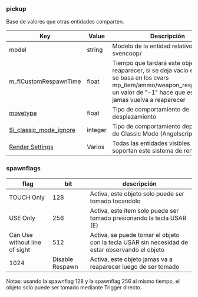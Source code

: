 ### pickup

Base de valores que otras entidades comparten.

| Key | Value | Descripción |
|-----|-------|-------------|
| model | string | Modelo de la entidad relativo a svencoop/ |
| m_flCustomRespawnTime | float | Tiempo que tardará este objeto en reaparecer, si se deja vacio entonces se basa en los cvars mp_item/ammo/weapon_respawndelay, un valor de "-1" hace que este objeto jamas vuelva a reaparecer |
| [movetype](movetype.md) | float | Tipo de comportamiento de desplazamiento |
| [$i_classic_mode_ignore](config/config_classic_mode.md) | integer | Tipo de comportamiento dependiente de Classic Mode (Angelscript) |
| [Render Settings](render_settings.md) | Varios | Todas las entidades visibles de el juego soportan este sistema de renderizado. |

### spawnflags
| flag | bit | descripción |
|------|-----|-------------|
| TOUCH Only | 128 | Activa, este objeto solo puede ser tomado tocandolo |
| USE Only | 256 | Activa, este item solo puede ser tomado presionando la tecla USAR (E) |
| Can Use without line of sight | 512 | Activa, se puede tomar el objeto con la tecla USAR sin necesidad de estar observando el objeto |
| 1024 | Disable Respawn | Activa, este objeto jamas va a reaparecer luego de ser tomado |

Notas: usando la spawnflag 128 y la spawnflag 256 al mismo tiempo, el objeto solo puede ser tomado mediante Trigger directo.